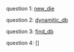 question 1:
[new_die](./ex17_ex1.c)

question 2:
[dynamitic_db](./ex17_ex2.c)

question 3:
[find_db](./ex17_ex3.c)

question 4:
[]